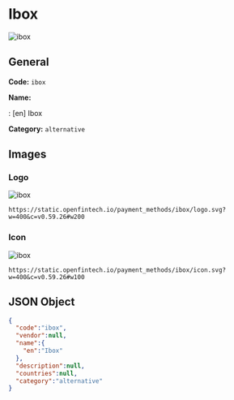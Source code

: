 
# Ibox 
![ibox](https://static.openfintech.io/payment_methods/ibox/logo.svg?w=400&c=v0.59.26#w200)  

## General 
**Code:** `ibox` 
 
**Name:**  
 
:	[en] Ibox  
 
**Category:** `alternative` 
 

## Images 

### Logo 
![ibox](https://static.openfintech.io/payment_methods/ibox/logo.svg?w=400&c=v0.59.26#w200)  

```
https://static.openfintech.io/payment_methods/ibox/logo.svg?w=400&c=v0.59.26#w200
```  

### Icon 
![ibox](https://static.openfintech.io/payment_methods/ibox/icon.svg?w=400&c=v0.59.26#w100)  

```
https://static.openfintech.io/payment_methods/ibox/icon.svg?w=400&c=v0.59.26#w100
```  

## JSON Object 

```json
{
  "code":"ibox",
  "vendor":null,
  "name":{
    "en":"Ibox"
  },
  "description":null,
  "countries":null,
  "category":"alternative"
}
```  
